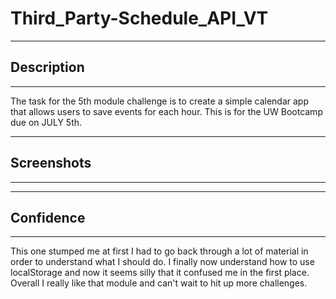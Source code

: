 # Third_Party-Schedule_API_VT

---

## Description

---

The task for the 5th module challenge is to create a simple calendar app that allows users to save events for each hour. This is for the UW Bootcamp due on JULY 5th.

---

## Screenshots

---






---

## Confidence

---

This one stumped me at first I had to go back through a lot of material in order to understand what I should do. I finally now understand how to use localStorage and now it seems silly that it confused me in the first place. Overall I really like that module and can't wait to hit up more challenges.
